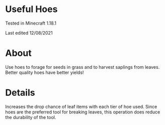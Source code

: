 # Useful Hoes

Tested in Minecraft 1.18.1

Last edited 12/08/2021

# About

Use hoes to forage for seeds in grass and to harvest saplings from leaves.  Better quality hoes have better yields!

# Details

Increases the drop chance of leaf items with each tier of hoe used.  Since hoes are the preferred tool for breaking leaves, this operation does reduce the durability of the tool.
